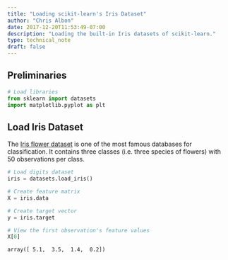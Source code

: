 ```yaml
---
title: "Loading scikit-learn's Iris Dataset"
author: "Chris Albon"
date: 2017-12-20T11:53:49-07:00
description: "Loading the built-in Iris datasets of scikit-learn."
type: technical_note
draft: false
---
```

## Preliminaries


```python
# Load libraries
from sklearn import datasets
import matplotlib.pyplot as plt 
```

## Load Iris Dataset

The [Iris flower dataset](https://en.wikipedia.org/wiki/Iris_flower_data_set) is one of the most famous databases for classification. It contains three classes (i.e. three species of flowers) with 50 observations per class.


```python
# Load digits dataset
iris = datasets.load_iris()

# Create feature matrix
X = iris.data

# Create target vector
y = iris.target

# View the first observation's feature values
X[0]
```




    array([ 5.1,  3.5,  1.4,  0.2])


